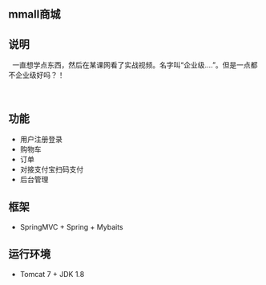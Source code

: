 ## mmall商城 ##

## 说明
   一直想学点东西，然后在某课网看了实战视频。名字叫“企业级....”。但是一点都不企业级好吗？！

   
## 功能
   - 用户注册登录
   - 购物车
   - 订单
   - 对接支付宝扫码支付
   - 后台管理
## 框架
   - SpringMVC + Spring + Mybaits
## 运行环境
   - Tomcat 7 + JDK 1.8
